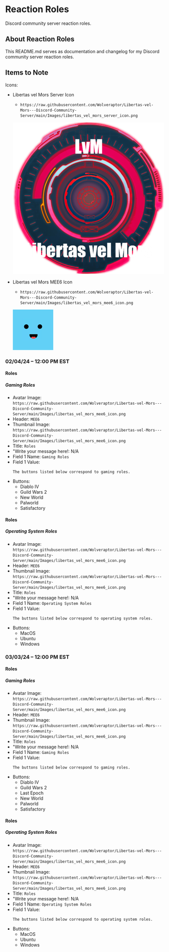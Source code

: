 # Reaction Roles
Discord community server reaction roles.

## About Reaction Roles
This README.md serves as documentation and changelog for my Discord community server reaction roles.

## Items to Note
Icons:
* Libertas vel Mors Server Icon
    * ```https://raw.githubusercontent.com/Wolveraptor/Libertas-vel-Mors---Discord-Community-Server/main/Images/libertas_vel_mors_server_icon.png```

    ![alttext](/Images/libertas_vel_mors_server_icon.png)

* Libertas vel Mors MEE6 Icon
    * ```https://raw.githubusercontent.com/Wolveraptor/Libertas-vel-Mors---Discord-Community-Server/main/Images/libertas_vel_mors_mee6_icon.png```

    ![alttext](/Images/libertas_vel_mors_mee6_icon.png)

### 02/04/24 – 12:00 PM EST
#### Roles
##### Gaming Roles
* Avatar Image: ```https://raw.githubusercontent.com/Wolveraptor/Libertas-vel-Mors---Discord-Community-Server/main/Images/libertas_vel_mors_mee6_icon.png```
* Header: ```MEE6```
* Thumbnail Image: ```https://raw.githubusercontent.com/Wolveraptor/Libertas-vel-Mors---Discord-Community-Server/main/Images/libertas_vel_mors_mee6_icon.png```
* Title: ```Roles```
* "Write your message here!: N/A
* Field 1 Name: ```Gaming Roles```
* Field 1 Value:
    ```
    The buttons listed below correspond to gaming roles.
    ```
* Buttons:
    * Diablo IV
    * Guild Wars 2
    * New World
    * Palworld
    * Satisfactory

#### Roles
##### Operating System Roles
* Avatar Image: ```https://raw.githubusercontent.com/Wolveraptor/Libertas-vel-Mors---Discord-Community-Server/main/Images/libertas_vel_mors_mee6_icon.png```
* Header: ```MEE6```
* Thumbnail Image: ```https://raw.githubusercontent.com/Wolveraptor/Libertas-vel-Mors---Discord-Community-Server/main/Images/libertas_vel_mors_mee6_icon.png```
* Title: ```Roles```
* "Write your message here!: N/A
* Field 1 Name: ```Operating System Roles```
* Field 1 Value:
    ```
    The buttons listed below correspond to operating system roles.
    ```
* Buttons:
    * MacOS
    * Ubuntu
    * Windows

### 03/03/24 – 12:00 PM EST
#### Roles
##### Gaming Roles
* Avatar Image: ```https://raw.githubusercontent.com/Wolveraptor/Libertas-vel-Mors---Discord-Community-Server/main/Images/libertas_vel_mors_mee6_icon.png```
* Header: ```MEE6```
* Thumbnail Image: ```https://raw.githubusercontent.com/Wolveraptor/Libertas-vel-Mors---Discord-Community-Server/main/Images/libertas_vel_mors_mee6_icon.png```
* Title: ```Roles```
* "Write your message here!: N/A
* Field 1 Name: ```Gaming Roles```
* Field 1 Value:
    ```
    The buttons listed below correspond to gaming roles.
    ```
* Buttons:
    * Diablo IV
    * Guild Wars 2
    * Last Epoch
    * New World
    * Palworld
    * Satisfactory

#### Roles
##### Operating System Roles
* Avatar Image: ```https://raw.githubusercontent.com/Wolveraptor/Libertas-vel-Mors---Discord-Community-Server/main/Images/libertas_vel_mors_mee6_icon.png```
* Header: ```MEE6```
* Thumbnail Image: ```https://raw.githubusercontent.com/Wolveraptor/Libertas-vel-Mors---Discord-Community-Server/main/Images/libertas_vel_mors_mee6_icon.png```
* Title: ```Roles```
* "Write your message here!: N/A
* Field 1 Name: ```Operating System Roles```
* Field 1 Value:
    ```
    The buttons listed below correspond to operating system roles.
    ```
* Buttons:
    * MacOS
    * Ubuntu
    * Windows